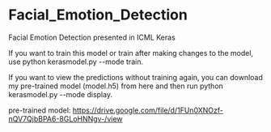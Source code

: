 # Facial_Emotion_Detection
Facial Emotion Detection presented in ICML
Keras


If you want to train this model or train after making changes to the model, use python kerasmodel.py --mode train.

If you want to view the predictions without training again, you can download my pre-trained model (model.h5) from here and then run python kerasmodel.py --mode display.


pre-trained model: https://drive.google.com/file/d/1FUn0XNOzf-nQV7QjbBPA6-8GLoHNNgv-/view
